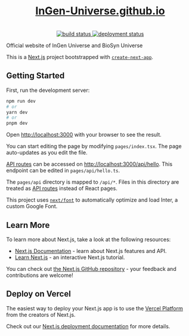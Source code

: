 <div align="center">
  <a href="https://ingen-universe.github.io">
    <h1>InGen-Universe.github.io</h1>
  </a>
  <br />
  <a href="https://github.com/InGen-Universe/InGen-Universe.github.io/actions/workflows/nextjs.yml">
    <img src="https://img.shields.io/github/actions/workflow/status/InGen-Universe/InGen-Universe.github.io/nextjs.yml?label=Build&logo=github" alt="build status">
  </a>
  <a href="https://ingen-universe.github.io">
    <img src="https://github.com/InGen-Universe/InGen-Universe.github.io/actions/workflows/nextjs.yml/badge.svg" alt="deployment status" />
  </a>
</div>

Official website of InGen Universe and BioSyn Universe

This is a [Next.js](https://nextjs.org/) project bootstrapped with [`create-next-app`](https://github.com/vercel/next.js/tree/canary/packages/create-next-app).

## Getting Started

First, run the development server:

```bash
npm run dev
# or
yarn dev
# or
pnpm dev
```

Open [http://localhost:3000](http://localhost:3000) with your browser to see the result.

You can start editing the page by modifying `pages/index.tsx`. The page auto-updates as you edit the file.

[API routes](https://nextjs.org/docs/api-routes/introduction) can be accessed on [http://localhost:3000/api/hello](http://localhost:3000/api/hello). This endpoint can be edited in `pages/api/hello.ts`.

The `pages/api` directory is mapped to `/api/*`. Files in this directory are treated as [API routes](https://nextjs.org/docs/api-routes/introduction) instead of React pages.

This project uses [`next/font`](https://nextjs.org/docs/basic-features/font-optimization) to automatically optimize and load Inter, a custom Google Font.

## Learn More

To learn more about Next.js, take a look at the following resources:

- [Next.js Documentation](https://nextjs.org/docs) - learn about Next.js features and API.
- [Learn Next.js](https://nextjs.org/learn) - an interactive Next.js tutorial.

You can check out [the Next.js GitHub repository](https://github.com/vercel/next.js/) - your feedback and contributions are welcome!

## Deploy on Vercel

The easiest way to deploy your Next.js app is to use the [Vercel Platform](https://vercel.com/new?utm_medium=default-template&filter=next.js&utm_source=create-next-app&utm_campaign=create-next-app-readme) from the creators of Next.js.

Check out our [Next.js deployment documentation](https://nextjs.org/docs/deployment) for more details.